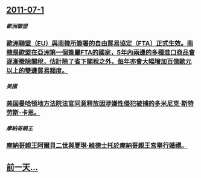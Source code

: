 ## [2011-07-1](/zh/news/2011/07/1/index.md)

##### 歐洲聯盟
### [ 歐洲聯盟（EU）與南韓所簽署的自由貿易協定（FTA）正式生效。南韓是歐盟在亞洲第一個簽屬FTA的國家，5年內兩邊的多種進口商品會逐漸撤除關稅，估計除了省下關稅之外，每年亦會大幅增加百億歐元以上的雙邊貿易額度。 ](/zh/news/2011/07/1/歐洲聯盟-EU-與南韓所簽署的自由貿易協定-FTA-正式生效-南韓是歐盟在亞洲第一個簽屬FTA的國家-5年內兩邊的多種.md)
##### 美國
### [ 美国曼哈顿地方法院法官同意释放因涉嫌性侵犯被捕的多米尼克·斯特劳斯-卡恩。](/zh/news/2011/07/1/美国曼哈顿地方法院法官同意释放因涉嫌性侵犯被捕的多米尼克-斯特劳斯-卡恩.md)
##### 摩納哥親王
### [ 摩納哥親王阿爾貝二世與夏琳·維德士托於摩納哥親王宮舉行婚禮。](/zh/news/2011/07/1/摩納哥親王阿爾貝二世與夏琳-維德士托於摩納哥親王宮舉行婚禮.md)
## [前一天...](/zh/news/2011/06/29/index.md)

